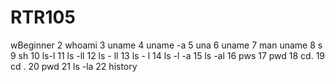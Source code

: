 # RTR105
wBeginner
    2  whoami
    3  uname
    4  uname -a
    5  una
    6  uname
    7  man uname
    8  s
    9  sh
   10  ls-l
   11  ls -ll
   12  ls - ll
   13  ls - l
   14  ls -l -a
   15  ls -al
   16  pws
   17  pwd
   18  cd.
   19  cd .
   20  pwd
   21  ls -la
   22  history
